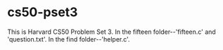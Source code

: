 # cs50-pset3

This is Harvard CS50 Problem Set 3. In the fifteen folder--'fifteen.c' and 'question.txt'.  In the find folder--'helper.c'.

